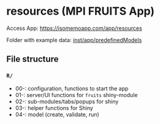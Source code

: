 # resources (MPI FRUITS App)

Access App: https://isomemoapp.com/app/resources

Folder with example data: [inst/app/predefinedModels](https://github.com/Pandora-IsoMemo/resources/tree/beta/inst/app/predefinedModels)

## File structure

### `R/`

- 00-: configuration, functions to start the app
- 01-: server/UI functions for `fruits` shiny-module
- 02-: sub-modules/tabs/popups for shiny
- 03-: helper functions for Shiny
- 04-: model (create, validate, run)
